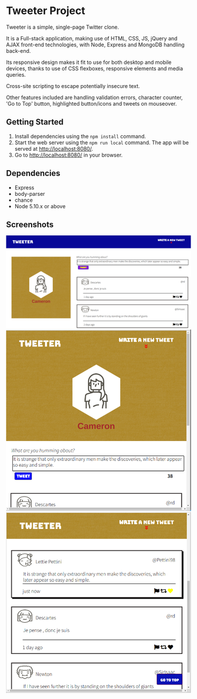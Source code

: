 # Tweeter Project

Tweeter is a simple, single-page Twitter clone.

It is a Full-stack application, making use of HTML, CSS, JS, jQuery and AJAX front-end technologies, with Node, Express and MongoDB handling back-end.

Its responsive design makes it fit to use for both desktop and mobile devices, thanks to use of CSS flexboxes, responsive elements and media queries. 

Cross-site scripting to escape potentially insecure text.

Other features included are handling validation errors, character counter, 'Go to Top' button, highlighted button/icons and tweets on mouseover.

## Getting Started

1. Install dependencies using the `npm install` command.
2. Start the web server using the `npm run local` command. The app will be served at <http://localhost:8080/>.
3. Go to <http://localhost:8080/> in your browser.

## Dependencies

- Express
- body-parser
- chance
- Node 5.10.x or above

## Screenshots

![Landscape view for Desktop](https://github.com/Gp-singh-git/tweeter/blob/master/docs/Landscape%20view%20for%20Desktop.png?raw=true)
![Portrait view for Mobile devices, showing new tweet posting](https://github.com/Gp-singh-git/tweeter/blob/master/docs/Portrait%20Mode%20for%20Mobile%20devices.png?raw=true)
![Tweets posted](https://github.com/Gp-singh-git/tweeter/blob/master/docs/Tweets%20posted.png?raw=true)

